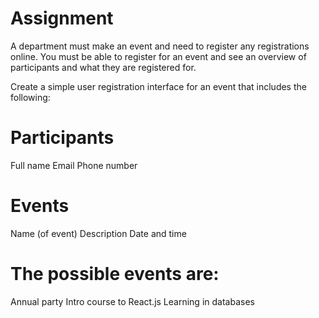 # Assignment
A department must make an event and need to register any registrations online. You must be able to register for an event and see an overview of participants and what they are registered for.

Create a simple user registration interface for an event that includes the following:

# Participants
Full name
Email
Phone number
# Events
Name (of event)
Description
Date and time

# The possible events are:
Annual party
Intro course to React.js
Learning in databases
